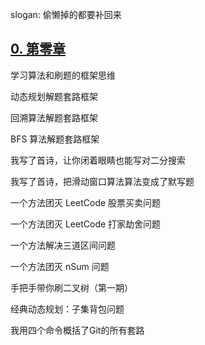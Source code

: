 
slogan: 偷懒掉的都要补回来

## [0. 第零章](./_0)
学习算法和刷题的框架思维

动态规划解题套路框架

回溯算法解题套路框架

BFS 算法解题套路框架

我写了首诗，让你闭着眼睛也能写对二分搜索

我写了首诗，把滑动窗口算法算法变成了默写题

一个方法团灭 LeetCode 股票买卖问题

一个方法团灭 LeetCode 打家劫舍问题

一个方法解决三道区间问题

一个方法团灭 nSum 问题

手把手带你刷二叉树（第一期）

经典动态规划：子集背包问题

我用四个命令概括了Git的所有套路

